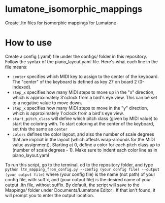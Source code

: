 # lumatone_isomorphic_mappings
Create .ltn files for isomorphic mappings for Lumatone

# How to use
Create a config (.yaml) file under the configs/ folder in this repository. Follow the syntax of the piano_layout.yaml file. Here's what each line in the file means:

- `center` specifies which MIDI key to assign to the center of the keyboard. The "center" of the keyboard is defined as key 27 on board 2 (0-indexed).
- `step_x` specifies how many MIDI steps to move up in the "x" direction, which is approximately 3'oclock from a bird's eye view. This can be set to a negative value to move down.
- `step_x` specifies how many MIDI steps to move in the "y" direction, which is approximately 1'oclock from a bird's eye view.
- `start_pitch_class` will define which pitch class (given by MIDI value) to start the coloring with. To start coloring at the center of the keyboard, set this the same as `center`
- `colors` defines the color layout, and also the number of scale degrees that are implicit in the layout (which affects wrap-arounds for the MIDI value assignment). Starting at 0, define a color for each pitch class up to (number of scale degrees - 1). Make sure to indent each color line as in piano_layout.yaml

To run this script, go to the terminal, cd to the repository folder, and type `python ltn_mapping_from_config.py --config (your config file) --output (your output file)` where (your config file) is the name (not path) of your config file, with suffix, and (your output file) is the desired name of your output .ltn file, without suffix. By default, the script will save to the Mappings/ folder under Documents/Lumatone Editor . If that isn't found, it will prompt you to enter the output location.
